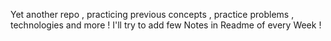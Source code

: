 Yet another repo , practicing previous concepts , practice problems , technologies and more ! 
I'll try to add few Notes in Readme of every Week ! 